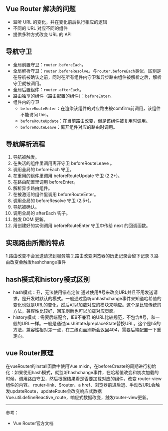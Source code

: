 ## Vue Router 解决的问题
- 监听 URL 的变化，并在变化前后执行相应的逻辑
- 不同的 URL 对应不同的组件
- 提供多种方式改变 URL 的 API

## 导航守卫
- 全局前置守卫：`router.beforeEach`。
- 全局解析守卫：`router.beforeResolve`。与`router.beforeEach`类似，区别是在导航被确认之前，同时在所有组件内守卫和异步路由组件被解析之后，解析守卫就被调用。
- 全局后置组件：`router.afterEach`。
- 路由独享的组件（路由配置的组件）：`beforeEnter`。
- 组件内的守卫
  - `beforeRouteEnter`：在渲染该组件的对应路由被comfirm前调用，该组件不能访问 this。
  - `beforeRouteUpdate`：在当前路由改变，但是该组件被复用时调用。
  - `beforeRouteLeave`：离开组件对应的路由时调用。

## 导航解析流程
1. 导航被触发。
1. 在失活的组件里调用离开守卫 beforeRouteLeave 。
1. 调用全局的 beforeEach 守卫。
1. 在重用的组件里调用 beforeRouteUpdate 守卫 (2.2+)。
1. 在路由配置里调用 beforeEnter。
1. 解析异步路由组件。
1. 在被激活的组件里调用 beforeRouteEnter。
1. 调用全局的 beforeResolve 守卫 (2.5+)。
1. 导航被确认。
1. 调用全局的 afterEach 钩子。
1. 触发 DOM 更新。
1. 用创建好的实例调用 beforeRouteEnter 守卫中传给 next 的回调函数。

## 实现路由所需的特点
1.路由改变不会发送请求到服务端
2.路由改变浏览器的历史记录会留下记录
3.路由改变会触发hashchange事件

## hash模式和history模式区别
- hash模式：丑，无法使用锚点定位
通过使用#号来改变URL并且不用发送请求，是开发时默认的模式。一般通过监听onhashchange事件来知道哈希值的变化也就是URL的变化，然后可以加载对应的模块来响应。这个是比较传统的方法，兼容性比较好，回车刷新也可以加载对应页面。
- history模式：需要后端配合，IE9不兼容
的URL比较规范，不包含#号，和一般的URL一样。一般是通过pushState与replaceState替换URL。这个是h5的方法，兼容性相对差一点，在二级页面刷新会返回404，需要后端配置一下重定向。

## vue Router原理
在vueRouter的install函数中使用Vue.mixin，在beforeCreate的周期进行初始化：如果使用hash模式，就监听hashchange事件，在哈希值改变和初次加载的时候，调用路由守卫，然后根据结果看是否要加载对应的组件，改变 router-view 组件的内容。
router-link、$router、a href、浏览器前进后退、手动改URL会触发updateRoute，updateRoute会改变响应式数据Vue.util.defineReactive_route，响应式数据改变，触发router-view更新。

---
参考：  
- Vue Router官方文档